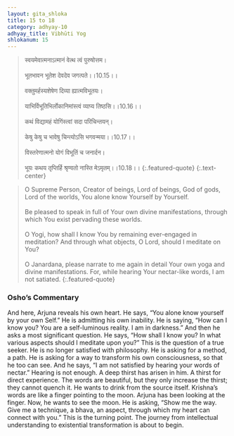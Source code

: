 ```yaml
---
layout: gita_shloka
title: 15 to 18
category: adhyay-10
adhyay_title: Vibhūti Yog
shlokanum: 15
---
```


> स्वयमेवात्मनाऽत्मानं वेत्थ त्वं पुरुषोत्तम।<br><br>भूतभावन भूतेश देवदेव जगत्पते।।10.15।।<br><br>वक्तुमर्हस्यशेषेण दिव्या ह्यात्मविभूतयः।<br><br>याभिर्विभूतिभिर्लोकानिमांस्त्वं व्याप्य तिष्ठसि।।10.16।।<br><br>कथं विद्यामहं योगिंस्त्वां सदा परिचिन्तयन्।<br><br>केषु केषु च भावेषु चिन्त्योऽसि भगवन्मया।।10.17।।<br><br>विस्तरेणात्मनो योगं विभूतिं च जनार्दन।<br><br>भूयः कथय तृप्तिर्हि श्रृण्वतो नास्ति मेऽमृतम्।।10.18।।
{:.featured-quote}
{:.text-center}

> O Supreme Person, Creator of beings, Lord of beings, God of gods, Lord of the worlds, You alone know Yourself by Yourself.<br><br>Be pleased to speak in full of Your own divine manifestations, through which You exist pervading these worlds.<br><br>O Yogi, how shall I know You by remaining ever-engaged in meditation? And through what objects, O Lord, should I meditate on You?<br><br>O Janardana, please narrate to me again in detail Your own yoga and divine manifestations. For, while hearing Your nectar-like words, I am not satiated.
{:.featured-quote}

### Osho’s Commentary
And here, Arjuna reveals his own heart. He says, “You alone know yourself by your own Self.” He is admitting his own inability. He is saying, “How can I know you? You are a self-luminous reality. I am in darkness.”
And then he asks a most significant question. He says, “How shall I know you? In what various aspects should I meditate upon you?”
This is the question of a true seeker. He is no longer satisfied with philosophy. He is asking for a method, a path. He is asking for a way to transform his own consciousness, so that he too can see.
And he says, “I am not satisfied by hearing your words of nectar.” Hearing is not enough. A deep thirst has arisen in him. A thirst for direct experience. The words are beautiful, but they only increase the thirst; they cannot quench it. He wants to drink from the source itself.
Krishna’s words are like a finger pointing to the moon. Arjuna has been looking at the finger. Now, he wants to see the moon. He is asking, “Show me the way. Give me a technique, a bhava, an aspect, through which my heart can connect with you.” This is the turning point. The journey from intellectual understanding to existential transformation is about to begin.
